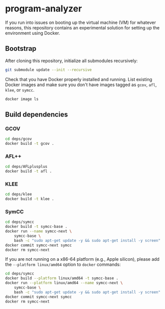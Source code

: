 # program-analyzer

If you run into issues on booting up the virtual machine (VM) for whatever
reasons, this repository contains an experimental solution for setting up the
environment using Docker.

## Bootstrap

After cloning this repository, initialize all submodules recursively:

```bash
git submodule update --init --recursive
```

Check that you have Docker properly installed and running. List existing Docker
images and make sure you don't have images tagged as
`gcov`, `afl`, `klee`, or `symcc`.

```bash
docker image ls
```

## Build dependencies

### GCOV

```bash
cd deps/gcov
docker build -t gcov .
```

### AFL++

```bash
cd deps/AFLplusplus
docker build -t afl .
```

### KLEE

```bash
cd deps/klee
docker build -t klee .
```

### SymCC

```bash
cd deps/symcc
docker build -t symcc-base .
docker run --name symcc-next \
    symcc-base \
    bash -c "sudo apt-get update -y && sudo apt-get install -y screen"
docker commit symcc-next symcc
docker rm symcc-next
```

If you are not running on a x86-64 platform (e.g., Apple silicon), please add
the `--platform linux/amd64` option to `docker` commands:

```bash
cd deps/symcc
docker build --platform linux/amd64 -t symcc-base .
docker run --platform linux/amd64 --name symcc-next \
    symcc-base \
    bash -c "sudo apt-get update -y && sudo apt-get install -y screen"
docker commit symcc-next symcc
docker rm symcc-next
```